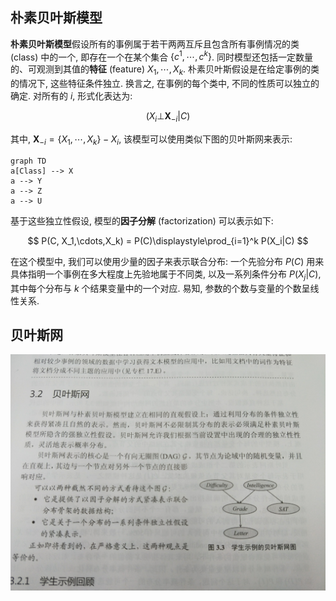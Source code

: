 ## 朴素贝叶斯模型

**朴素贝叶斯模型**假设所有的事例属于若干两两互斥且包含所有事例情况的类 (class) 中的一个, 即存在一个在某个集合 $\{c^1,\cdots,c^k\}$. 同时模型还包括一定数量的、可观测到其值的**特征** (feature) $X_1,\cdots, X_k$. 朴素贝叶斯假设是在给定事例的类的情况下, 这些特征条件独立. 换言之, 在事例的每个类中, 不同的性质可以独立的确定. 对所有的 $i$, 形式化表达为:

$$
(X_i \bot \boldsymbol{X}_{-i}|C)
$$

其中, $\boldsymbol{X}_{-i} = \{X_1, \cdots,X_k\} - X_i$, 该模型可以使用类似下图的贝叶斯网来表示:

```mermaid
graph TD
a[Class] --> X
a --> Y
a --> Z
a --> U
```

基于这些独立性假设, 模型的**因子分解** (factorization) 可以表示如下:

$$
P(C, X_1,\cdots,X_k) = P(C)\displaystyle\prod_{i=1}^k P(X_i|C)
$$

在这个模型中, 我们可以使用少量的因子来表示联合分布: 一个先验分布 $P(C)$ 用来具体指明一个事例在多大程度上先验地属于不同类, 以及一系列条件分布 $P(X_j|C)$, 其中每个分布与 $k$ 个结果变量中的一个对应. 易知, 参数的个数与变量的个数呈线性关系.

## 贝叶斯网

![贝叶斯网](img/bys.jpg)